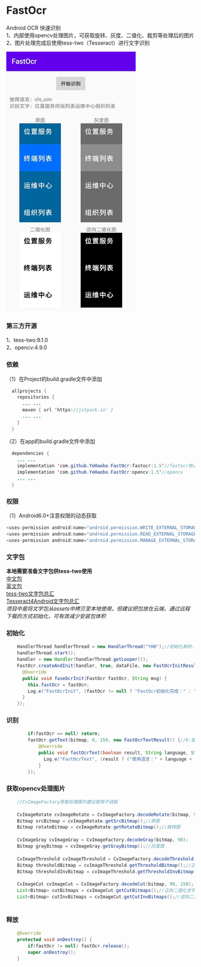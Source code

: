 # FastOcr
Android OCR 快速识别  
1、内部使用opencv处理图片，可获取旋转、灰度、二值化、裁剪等处理后的图片  
2、图片处理完成后使用tess-two（Tesseract）进行文字识别

![](/screenshot.jpg)

### 第三方开源
1、tess-two:9.1.0  
2、opencv:4.9.0

### 依赖
（1）在Project的build.gradle文件中添加
```java
  allprojects {
    repositories {
      ... ...
      maven { url 'https://jitpack.io' }
      ... ...
    }
  }
```
（2）在app的build.gradle文件中添加
```java
  dependencies {
    ... ...
    implementation 'com.github.YeHaobo.FastOcr:fastocr:1.5'//fastocr核心
    implementation 'com.github.YeHaobo.FastOcr:opencv:1.5'//opencv
    ... ...
  }
```

### 权限
（1）Android6.0+注意权限的动态获取
```java
<uses-permission android:name="android.permission.WRITE_EXTERNAL_STORAGE"/>6.0+必须
<uses-permission android:name="android.permission.READ_EXTERNAL_STORAGE"/>6.0+必须
<uses-permission android:name="android.permission.MANAGE_EXTERNAL_STORAGE"/>11.0+版本按需添加授权
```

### 文字包  
**本地需要准备文字包供tess-two使用**  
[中文包](/app/src/main/assets/chi_sim.traineddata)  
[英文包](/app/src/main/assets/eng.traineddata)  
[tess-two文字包总汇](https://github.com/tesseract-ocr/tessdata/tree/3.04.00)  
[Tesseract4Android文字包总汇](https://github.com/tesseract-ocr/tessdata/tree/4.0.0)  
_项目中是将文字包从assets中拷贝至本地使用，但建议把包放在云端，通过远程下载的方式初始化，可有效减少安装包体积_  

### 初始化
```java
    HandlerThread handlerThread = new HandlerThread("YHB");//初始化耗时，需切换线程
    handlerThread.start();
    handler = new Handler(handlerThread.getLooper());
    FastOcr.createAndInit(handler, true, dataFile, new FastOcrInitResult() {//dataFile:文字包。回调在handler线程
      @Override
      public void faseOcrInit(FastOcr fastOcr, String msg) {
        this.fastOcr = fastOcr;
        Log.e("FastOcrInit", (fastOcr != null ? "FastOcr初始化完成：" : "FastOcr初始化失败：") + msg);
      }
    });
```

### 识别
```java
        if(fastOcr == null) return;
        fastOcr.getText(bitmap, 0, 150, new FastOcrTextResult() {//0:旋转角度 150：二值化阈值
            @Override
            public void fastOcrText(boolean result, String language, String text) {
              Log.e("FastOcrText", (result ? ("使用语言：" + language + "\n识别文字：" + text) : ("识别失败：" + text)));
            }
        });
```

### 获取opencv处理图片
```java
    //CvImageFactory获取处理图片建议使用子线程
		
    CvImageRotate cvImageRotate = CvImageFactory.decodeRotate(bitmap, 90);//90：旋转角度
    Bitmap srcBitmap = cvImageRotate.getSrcBitmap();//原图
    Bitmap rotateBitmap = cvImageRotate.getRotateBitmap();//旋转图

    CvImageGray cvImageGray = CvImageFactory.decodeGray(bitmap, 90);
    Bitmap grayBitmap = cvImageGray.getGrayBitmap();//灰度图

    CvImageThreshold cvImageThreshold = CvImageFactory.decodeThreshold(bitmap, 90, 150);//150：二值化阈值
    Bitmap thresholdBitmap = cvImageThreshold.getThresholdBitmap();//正向二值化图
    Bitmap thresholdInvBitmap = cvImageThreshold.getThresholdInvBitmap();//逆向二值化图

    CvImageCut cvImageCut = CvImageFactory.decodeCut(bitmap, 90, 150);
    List<Bitmap> cutBitmaps = cvImageCut.getCutBitmaps();//正向二值化文字裁剪图
    List<Bitmap> cutInvBitmaps = cvImageCut.getCutInvBitmaps();//逆向二值化文字裁剪图
		
```

### 释放
```java
    @Override
    protected void onDestroy() {
        if(fastOcr != null) fastOcr.release();
        super.onDestroy();
    }
```
